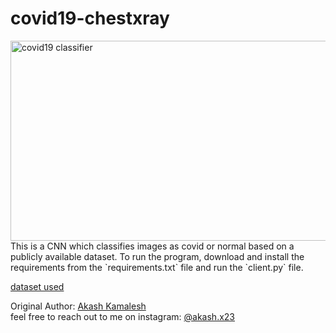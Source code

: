 # covid19-chestxray

<img src="https://socialify.git.ci/asphytheghoul/cifar10-classifier/image?font=Rokkitt&language=1&name=1&owner=1&stargazers=1&theme=Dark" alt="covid19 classifier" width="640" height="320" />
This is a CNN which classifies images as covid or normal based on a publicly available dataset. To run the program, download and install the requirements from the `requirements.txt` file 
and run the `client.py` file. <br/>


[dataset used](https://www.kaggle.com/datasets/bachrr/covid-chest-xray)

Original Author: [Akash Kamalesh](https://github.com/asphytheghoul) <br/>
feel free to reach out to me on instagram: [@akash.x23](https://www.instagram.com/akash.x23/)
